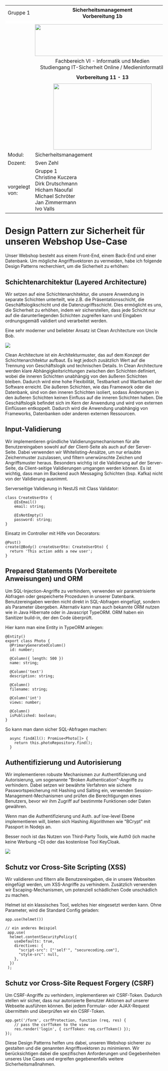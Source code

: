   <style>
    table, tr, td {
        border-collapse: collapse !important;
    border: none !important;
}
.centered{
    align:"center";
}
.blank_row
{
    height: 10px !important; /* overwrites any other rules */
    background-color: #FFFFFF;
}
    </style>
   <table width="100%" cellspacing="0" cellpadding="0" style="border:none;">
      <tbody>
        <tr>
          <td>Gruppe 1</td>
          <th>Sicherheitsmanagement<br />Vorbereitung 1b</th>
          <td>24.04.2023</td>
        </tr>
        <tr class="blank_row">
              <td colspan="3"></td>
        </tr>
        <tr>
          <td><br /><br /><br /></td>
          <td align="center">
            <img
              src="./Assets/bht-logo.png"
              style="height:2.66cm;width:11.4cm;"
            />
          </td>
          <td></td>
        </tr>       
        <tr>
          <td></td>
          <td align="center">
            Fachbereich VI - Informatik und Medien<br />Studiengang
            IT-Sicherheit Online / Medieninformatik
          </td>
          <td></td>
        </tr>
        <tr align="center">
          <td></td>
          <td style="font-weight:bold; padding:8px">Vorbereitung 11 - 13</td>
          <td></td>
        </tr>
        <tr>
          <td></td>
          <td align="center">
            <img
              src="./Assets/pareto-logo.jpg"
            style="height:5.6cm;width:8.31cm;"
            />
          </td>
          <td></td>
        </tr>
        <tr>
          <td>Modul:</td>
          <td>Sicherheitsmanagement</td>
          <td></td>
        </tr>
        <tr>
          <td>Dozent:</td>
          <td>Sven Zehl</td>
          <td></td>
        </tr>
        <tr>
          <td>vorgelegt von:</td>
          <td>
            Gruppe 1<br />Christine Kuczera<br />Dirk Drutschmann<br />Hicham
            Naoufal<br />Michael Schröter<br />Jan Zimmermann<br />Ivo Valls
          </td>
          <td></td>
        </tr>
      </tbody>
    </table>
<div style="page-break-after: always">
<h1>Design Pattern zur Sicherheit für unseren Webshop Use-Case</h1>

Unser Webshop besteht aus einem Front-End, einem Back-End und einer Datenbank. Um mögliche Angriffsvektoren zu vermeiden,
habe ich folgende Design Patterns recherchiert, um die Sicherheit zu erh&ouml;hen:

<h2>Schichtenarchitektur (Layered Architecture)</h2>
<p>Wir setzen auf eine Schichtenarchitektur, die unsere Anwendung in separate Schichten unterteilt, wie z.B. die 
Präsentationsschicht, die Geschäftslogikschicht und die Datenzugriffsschicht. Dies ermöglicht es uns, die Sicherheit zu 
erhöhen, indem wir sicherstellen, dass jede Schicht nur auf die darunterliegenden Schichten zugreifen kann und Eingaben 
ordnungsgemäß validiert und verarbeitet werden.</p>

Eine sehr moderner und beliebter Ansatz ist Clean Architecture von Uncle Bob. 

<img src="./Assets/clean-architecture.png" />

<p>Clean Architecture ist ein Architekturmuster, das auf dem Konzept der Schichtenarchitektur aufbaut. Es legt jedoch 
zusätzlich Wert auf die Trennung von Geschäftslogik und technischen Details. In Clean Architecture werden klare 
Abhängigkeitsrichtungen zwischen den Schichten definiert, wobei die inneren Schichten unabhängig von den äußeren 
Schichten bleiben. Dadurch wird eine hohe Flexibilität, Testbarkeit und Wartbarkeit der Software erreicht. 
Die äußeren Schichten, wie das Framework oder die Datenbank, sind von den inneren Schichten isoliert, sodass Änderungen 
in den äußeren Schichten keinen Einfluss auf die inneren Schichten haben. Die Geschäftslogik befindet sich im Kern der 
Anwendung und wird von externen Einflüssen entkoppelt. Dadurch wird die Anwendung unabhängig von Frameworks, Datenbanken
oder anderen externen Ressourcen.</p>

<h2>Input-Validierung</h2>

Wir implementieren gründliche Validierungsmechanismen für alle Benutzereingaben sowohl auf der Client-Seite als auch auf
der Server-Seite. Dabei verwenden wir Whitelisting-Ansätze, um nur erlaubte Zeichenmuster zuzulassen, und filtern 
unerwünschte Zeichen und Angriffsmuster heraus. Besonders wichtig ist die Validierung auf der Server-Seite, da 
Client-seitige Validierungen umgangen werden können. Es ist wichtig, dass man im Backend auch Messaging Schichten (bsp. Kafka)
nicht von der Validierung ausnimmt.

Serverseitige Validierung in NestJS mit Class Validator:

```
class CreateUserDto {
    @IsEmail()
    email: string;

    @IsNotEmpty()
    password: string;
}
```

Einsatz im Controller mit Hilfe von Decorators:

```
@Post()
create(@Body() createUserDto: CreateUserDto) {
  return 'This action adds a new user';
}
```

<h2>Prepared Statements (Vorbereitete Anweisungen) und ORM</h2>

Um SQL-Injection-Angriffe zu verhindern, verwenden wir parametrisierte Abfragen oder gespeicherte Prozeduren in unserer 
Datenbank. Benutzereingaben werden nicht direkt in SQL-Abfragen eingefügt, sondern als Parameter übergeben. Alternativ 
kann man auch bekannte ORM nutzen wie in Java Hibernate oder in Javascript TypeORM. ORM haben ein Sanitizer build-in, der
den Code &uuml;berpr&uuml;ft.

Hier kann man eine Entity in TypeORM anlegen:
```
@Entity()
export class Photo {
  @PrimaryGeneratedColumn()
  id: number;

  @Column({ length: 500 })
  name: string;

  @Column('text')
  description: string;

  @Column()
  filename: string;

  @Column('int')
  views: number;

  @Column()
  isPublished: boolean;
}
```
So kann man dann sicher SQL-Abfragen machen:

```
  async findAll(): Promise<Photo[]> {
    return this.photoRepository.find();
  }
```

<h2>Authentifizierung und Autorisierung</h2>

Wir implementieren robuste Mechanismen zur Authentifizierung und Autorisierung, um sogenannte 
"Broken Authentication"-Angriffe zu verhindern. Dabei setzen wir bewährte Verfahren wie sichere Passwortspeicherung 
mit Hashing und Salting ein, verwenden Session-Management-Mechanismen und prüfen die Berechtigungen eines Benutzers, 
bevor wir ihm Zugriff auf bestimmte Funktionen oder Daten gewähren. 

Wenn man die Authentifizierung und Auth. auf low-level
Ebene implementieren will, bieten sich Hashing Algorithmen wie "BCrypt" mit Passport in Nodejs an.

Besser noch ist das Nutzen von Third-Party Tools, wie Auth0 (ich mache keine Werbung =D) oder das kostenlose Tool KeyCloak.

<img src="Assets/keycloak.png" />


<h2>Schutz vor Cross-Site Scripting (XSS)</h2>

Wir validieren und filtern alle Benutzereingaben, die in unsere Webseiten 
eingefügt werden, um XSS-Angriffe zu verhindern. Zusätzlich verwenden wir Escaping-Mechanismen, um potenziell 
schädlichen Code unschädlich zu machen.

Helmet ist ein klassisches Tool, welches hier eingesetzt werden kann. Ohne Parameter, wird die Standard Config geladen:

```
app.use(helmet())

// ein anderes Beispiel
 app.use(
  helmet.contentSecurityPolicy({
    useDefaults: true,
    directives: {
      "script-src": ["'self'", "securecoding.com"],
      "style-src": null,
    },
  })
 );
```

<h2>Schutz vor Cross-Site Request Forgery (CSRF)</h2>
Um CSRF-Angriffe zu verhindern, implementieren wir CSRF-Token. Dadurch stellen wir sicher, dass nur autorisierte Benutzer
Aktionen auf unserer Webseite ausführen können. Bei jedem Formular- oder AJAX-Request übermitteln und überprüfen wir ein
CSRF-Token.

```
app.get('/form', csrfProtection, function (req, res) {
    // pass the csrfToken to the view
    res.render('login', { csrfToken: req.csrfToken() });
});
```

Diese Design Patterns helfen uns dabei, unseren Webshop sicherer zu gestalten und die genannten Angriffsvektoren zu 
minimieren. Wir berücksichtigen dabei die spezifischen Anforderungen und Gegebenheiten unseres Use Cases und ergreifen 
gegebenenfalls weitere Sicherheitsmaßnahmen.

</div>
